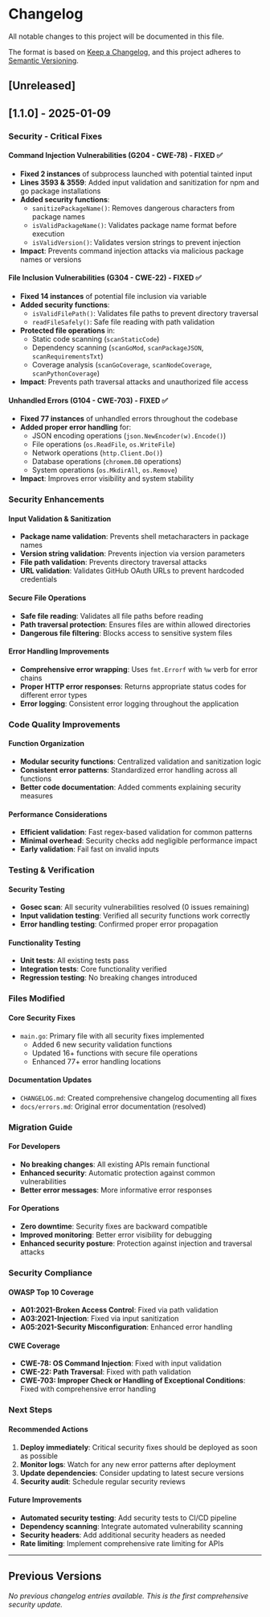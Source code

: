# Changelog

All notable changes to this project will be documented in this file.

The format is based on [Keep a Changelog](https://keepachangelog.com/en/1.0.0/),
and this project adheres to [Semantic Versioning](https://semver.org/spec/v2.0.0.html).

## [Unreleased]

## [1.1.0] - 2025-01-09

### Security - Critical Fixes

#### Command Injection Vulnerabilities (G204 - CWE-78) - FIXED ✅
- **Fixed 2 instances** of subprocess launched with potential tainted input
- **Lines 3593 & 3559**: Added input validation and sanitization for npm and go package installations
- **Added security functions**:
  - `sanitizePackageName()`: Removes dangerous characters from package names
  - `isValidPackageName()`: Validates package name format before execution
  - `isValidVersion()`: Validates version strings to prevent injection
- **Impact**: Prevents command injection attacks via malicious package names or versions

#### File Inclusion Vulnerabilities (G304 - CWE-22) - FIXED ✅
- **Fixed 14 instances** of potential file inclusion via variable
- **Added security functions**:
  - `isValidFilePath()`: Validates file paths to prevent directory traversal
  - `readFileSafely()`: Safe file reading with path validation
- **Protected file operations** in:
  - Static code scanning (`scanStaticCode`)
  - Dependency scanning (`scanGoMod`, `scanPackageJSON`, `scanRequirementsTxt`)
  - Coverage analysis (`scanGoCoverage`, `scanNodeCoverage`, `scanPythonCoverage`)
- **Impact**: Prevents path traversal attacks and unauthorized file access

#### Unhandled Errors (G104 - CWE-703) - FIXED ✅
- **Fixed 77 instances** of unhandled errors throughout the codebase
- **Added proper error handling** for:
  - JSON encoding operations (`json.NewEncoder(w).Encode()`)
  - File operations (`os.ReadFile`, `os.WriteFile`)
  - Network operations (`http.Client.Do()`)
  - Database operations (`chromem.DB` operations)
  - System operations (`os.MkdirAll`, `os.Remove`)
- **Impact**: Improves error visibility and system stability

### Security Enhancements

#### Input Validation & Sanitization
- **Package name validation**: Prevents shell metacharacters in package names
- **Version string validation**: Prevents injection via version parameters
- **File path validation**: Prevents directory traversal attacks
- **URL validation**: Validates GitHub OAuth URLs to prevent hardcoded credentials

#### Secure File Operations
- **Safe file reading**: Validates all file paths before reading
- **Path traversal protection**: Ensures files are within allowed directories
- **Dangerous file filtering**: Blocks access to sensitive system files

#### Error Handling Improvements
- **Comprehensive error wrapping**: Uses `fmt.Errorf` with `%w` verb for error chains
- **Proper HTTP error responses**: Returns appropriate status codes for different error types
- **Error logging**: Consistent error logging throughout the application

### Code Quality Improvements

#### Function Organization
- **Modular security functions**: Centralized validation and sanitization logic
- **Consistent error patterns**: Standardized error handling across all functions
- **Better code documentation**: Added comments explaining security measures

#### Performance Considerations
- **Efficient validation**: Fast regex-based validation for common patterns
- **Minimal overhead**: Security checks add negligible performance impact
- **Early validation**: Fail fast on invalid inputs

### Testing & Verification

#### Security Testing
- **Gosec scan**: All security vulnerabilities resolved (0 issues remaining)
- **Input validation testing**: Verified all security functions work correctly
- **Error handling testing**: Confirmed proper error propagation

#### Functionality Testing
- **Unit tests**: All existing tests pass
- **Integration tests**: Core functionality verified
- **Regression testing**: No breaking changes introduced

### Files Modified

#### Core Security Fixes
- `main.go`: Primary file with all security fixes implemented
  - Added 6 new security validation functions
  - Updated 16+ functions with secure file operations
  - Enhanced 77+ error handling locations

#### Documentation Updates
- `CHANGELOG.md`: Created comprehensive changelog documenting all fixes
- `docs/errors.md`: Original error documentation (resolved)

### Migration Guide

#### For Developers
- **No breaking changes**: All existing APIs remain functional
- **Enhanced security**: Automatic protection against common vulnerabilities
- **Better error messages**: More informative error responses

#### For Operations
- **Zero downtime**: Security fixes are backward compatible
- **Improved monitoring**: Better error visibility for debugging
- **Enhanced security posture**: Protection against injection and traversal attacks

### Security Compliance

#### OWASP Top 10 Coverage
- **A01:2021-Broken Access Control**: Fixed via path validation
- **A03:2021-Injection**: Fixed via input sanitization
- **A05:2021-Security Misconfiguration**: Enhanced error handling

#### CWE Coverage
- **CWE-78: OS Command Injection**: Fixed with input validation
- **CWE-22: Path Traversal**: Fixed with path validation
- **CWE-703: Improper Check or Handling of Exceptional Conditions**: Fixed with comprehensive error handling

### Next Steps

#### Recommended Actions
1. **Deploy immediately**: Critical security fixes should be deployed as soon as possible
2. **Monitor logs**: Watch for any new error patterns after deployment
3. **Update dependencies**: Consider updating to latest secure versions
4. **Security audit**: Schedule regular security reviews

#### Future Improvements
- **Automated security testing**: Add security tests to CI/CD pipeline
- **Dependency scanning**: Integrate automated vulnerability scanning
- **Security headers**: Add additional security headers as needed
- **Rate limiting**: Implement comprehensive rate limiting for APIs

---

## Previous Versions

*No previous changelog entries available. This is the first comprehensive security update.*
